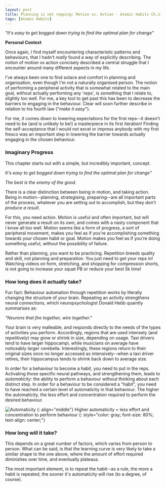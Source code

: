 ```yaml
---
layout: post
title: Planning is not repping: Motion vs. Action - Atomic Habits Ch.11
tags: [Atomic Habits]
---
```


*"It's easy to get bogged down trying to find the optimal plan for change"*

**Personal Context**

Once again, I find myself encountering characteristic patterns and behaviours, that I hadn't *really* found a way of explicitly describing. The notion of motion vs action concisely described a central struggle that I encounter around many different aspects in my life.

I've always been one to find solace and comfort in planning and organisation, even though I'm not a naturally organised person. The notion of performing a peripheral activity that is somewhat related to the main goal, without actually performing any 'reps', is something that I relate to, slightly too well.
For me, a key tool to get past this has been to decrease the barriers to engaging in the behaviour. Clear will soon further describe in relation to his fourth law ("*make it easy*").

For me, it comes down to lowering expectations for the first reps--it doesn't need to be (and is unlikely to be!) a masterpiece in its first iteration! Finding the self-acceptance that I would not excel or impress anybody with my first fresco was an important step in lowering the barrier towards actually engaging in the chosen behaviour.


### Imaginary Progress

This chapter starts out with a simple, but incredibly important, concept.

*It's easy to get bogged down trying to find the optimal plan for change"*

*The best is the enemy of the good.*

There is a clear distinction between being in motion, and taking action. Being in motion--planning, strategising, preparing--are all important parts of the process, whatever you are setting out to accomplish, but they don't *produce a result*.

For this, you need action. Motion is useful and often important, but will never generate a result on its own, and comes with a nasty component that I know all too well. Motion seems like a form of progress, a sort of peripheral movement, makes you feel as if you're accomplishing something towards your chosen habit or goal. Motion makes you feel as if you're doing something useful, without the possibility of failure.

Rather than planning, you want to be practicing. Repetition breeds quality and skill, not planning and preparation. You just need to get your reps in! Watching videos on form, stretching, and shopping for compression shorts, is not going to increase your squat PB or reduce your best 5k time!

### How long does it actually take?

Fun fact: Behaviour automation through repetition works by literally changing the structure of your brain. Repeating an activity strengthens neural connections, which neuropsychologist Donald Hebb quaintly summarises as:

*"Neurons that fire together, wire together."*

Your brain is very malleable, and responds directly to the needs of the types of activities you perform. Accordingly, regions that are used intensely (and *repetitively*) may grow or shrink in size, depending on usage. Taxi drivers tend to have larger hippocampi, while musicians on average have noticeably larger cerebella. Interestingly, these regions return to their original sizes once no longer accessed as intensively--when a taxi driver retires, their hippocampus tends to shrink back down to average size.

In order for a behaviour to become a habit, you need to put in the reps. Activating those specific neural pathways, and strengthening them, leads to *automaticity*: the ability to perform a behaviour without thinking about each distinct step. In order for a behaviour to be considered a "habit", you need to have reached a certain level of automaticity in that behaviour. The higher the automaticity, the less effort and concentration required to perform the desired behaviour.

![Automaticity](https://imgur.com/gRwhQm3)
{: align="middle"}
Higher automaticity = less effort and concentration to perform behaviour
{: style="color: gray; font-size: 80%; text-align: center;"}

### How long will it take?

This depends on a great number of factors, which varies from person to person. What can be said, is that the learning curve is very likely to take a similar shape to the one above, where the amount of effort required diminishes over time, and eventually plateaus.

The most important element, is to repeat the habit--as a rule, the more a habit is repeated, the sooner it's automaticity will rise (to a degree, of course).
